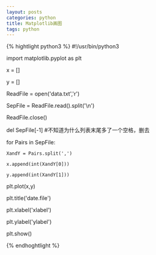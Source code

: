 ```yaml
---
layout: posts
categories: python
title: Matplotlib画图
tags: python
---
```


{% hightlight python3 %}
#!/usr/bin/python3

import matplotlib.pyplot as plt


x = []

y = []


ReadFile = open('data.txt','r')

SepFile = ReadFile.read().split('\n')

ReadFile.close()



del SepFile[-1]  #不知道为什么列表末尾多了一个空格，删去



for Pairs in SepFile:

    XandY = Pairs.split(',')

    x.append(int(XandY[0]))

    y.append(int(XandY[1]))


plt.plot(x,y)


plt.title('date.file')

plt.xlabel('xlabel')

plt.ylabel('ylabel')


plt.show()

{% endhoghtlight %}
